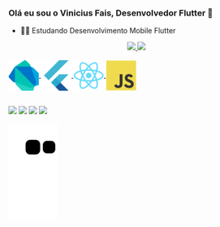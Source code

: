 ### Olá eu sou o Vinicius Fais, Desenvolvedor Flutter 👋

- 👨‍💻 Estudando Desenvolvimento Mobile Flutter
<!--- 😄 Pronome: ele/dele-->

<div align="center">
  <a href="https://github.com/ViniFais">
  <img height="180em" src="https://github-readme-stats.vercel.app/api?username=ViniFais&show_icons=true&theme=chartreuse-dark&include_all_commits=true&count_private=true"/>
  <img height="180em" src="https://github-readme-stats.vercel.app/api/top-langs/?username=ViniFais&layout=compact&langs_count=7&theme=midnight-purple"/>
 <!--<img height="200em" src="https://github-readme-stats.vercel.app/api/top-langs/?username=ViniFais&theme=chartreuse-dark"/>-->
</div>
<div style="display: inline_block"><br>
  <img align="center" alt="Vini-Dart" height="60" width="60" src="https://raw.githubusercontent.com/devicons/devicon/master/icons/dart/dart-original.svg">
  <img align="center" alt="Rafa-Ts" height="60" width="60" src="https://raw.githubusercontent.com/devicons/devicon/master/icons/flutter/flutter-original.svg">
  <img align="center" alt="Rafa-React" height="60" width="60" src="https://raw.githubusercontent.com/devicons/devicon/master/icons/react/react-original.svg">
 <img align="center" alt="Rafa-React" height="60" width="60" src="https://raw.githubusercontent.com/devicons/devicon/master/icons/javascript/javascript-original.svg">
   <!--<img align="center" alt="Rafa-React" height="60" width="60" src="https://raw.githubusercontent.com/devicons/devicon/master/icons/html5/html5-original.svg">
   <img align="center" alt="Rafa-React" height="60" width="60" src="https://raw.githubusercontent.com/devicons/devicon/master/icons/css3/css3-original.svg">-->
</div>
  
  ##

<div> 
  <a href="https://www.linkedin.com/in/vinicius-fais-8898741b0" target="blank"><img src="https://img.shields.io/badge/-LinkedIn-%230077B5?style=for-the-badge&logo=linkedin&logoColor=white" target="_blank"></a>
  <a href = "mailto:vinifais04@gmail.com" target="_blank"><img src="https://img.shields.io/badge/Gmail-D14836?style=for-the-badge&logo=gmail&logoColor=white"></a>
  <a href="https://www.instagram.com/vini_fais" target="_blank"><img src="https://img.shields.io/badge/-Instagram-%23E4405F?style=for-the-badge&logo=instagram&logoColor=white" target="_blank"></a>
 <a href="https://discord.gg/wagxzStdcR" target="_blank"><img src="https://img.shields.io/website-up-down-green-red/http/monip.org.svg" target="_blank"></a> 
  
 
  ![Snake animation](https://github.com/ViniFais/ViniFais/blob/output/github-contribution-grid-snake.svg)
 
</div>
